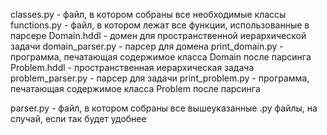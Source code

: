 classes.py - файл, в котором собраны все необходимые классы
functions.py - файл, в котором лежат все функции, использованные в парсере
Domain.hddl - домен для пространственной иерархической задачи
domain_parser.py - парсер для домена
print_domain.py - программа, печатающая содержимое класса Domain после парсинга
Problem.hddl - пространственная иерархическая задача
problem_parser.py - парсер для задачи
print_problem.py - программа, печатающая содержимое класса Problem после парсинга

parser.py - файл, в котором собраны все вышеуказанные .py файлы, на случай, если так будет удобнее
